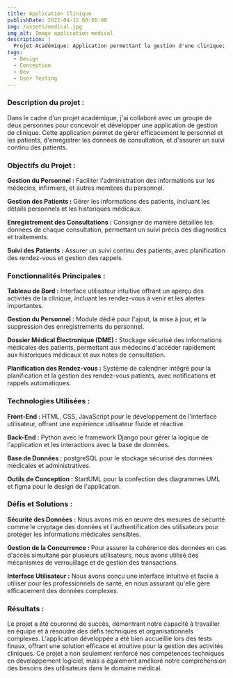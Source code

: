 ```yaml
---
title: Application Clinique
publishDate: 2022-04-12 00:00:00
img: /assets/medical.jpg
img_alt: Image application medical
description: |
  Projet Académique: Application permettant la gestion d'une clinique: patient et personnel.
tags:
  - Design
  - Conception
  - Dev
  - User Testing
---
```


### Description du projet :

Dans le cadre d'un projet académique, j'ai collaboré avec un groupe de deux personnes pour concevoir et développer une application de gestion de clinique. Cette application permet de gérer efficacement le personnel et les patients, d'enregistrer les données de consultation, et d'assurer un suivi continu des patients.

### Objectifs du Projet :
<strong>Gestion du Personnel :</strong> Faciliter l'administration des informations sur les médecins, infirmiers, et autres membres du personnel.

<strong>Gestion des Patients : </strong> Gérer les informations des patients, incluant les détails personnels et les historiques médicaux.

<strong>Enregistrement des Consultations :</strong> Consigner de manière détaillée les données de chaque consultation, permettant un suivi précis des diagnostics et traitements.

<strong>Suivi des Patients :</strong> Assurer un suivi continu des patients, avec planification des rendez-vous et gestion des rappels.

### Fonctionnalités Principales :
<strong>Tableau de Bord :</strong> Interface utilisateur intuitive offrant un aperçu des activités de la clinique, incluant les rendez-vous à venir et les alertes importantes.

<strong>Gestion du Personnel :</strong> Module dédié pour l'ajout, la mise à jour, et la suppression des enregistrements du personnel.

<strong>Dossier Médical Électronique (DME) :</strong> Stockage sécurisé des informations médicales des patients, permettant aux médecins d'accéder rapidement aux historiques médicaux et aux notes de consultation.

<strong>Planification des Rendez-vous :</strong> Système de calendrier intégré pour la planification et la gestion des rendez-vous patients, avec notifications et rappels automatiques.

### Technologies Utilisées :
<strong>Front-End :</strong> HTML, CSS, JavaScript pour le développement de l'interface utilisateur, offrant une expérience utilisateur fluide et réactive.

<strong>Back-End :</strong> Python avec le framework Django pour gérer la logique de l'application et les interactions avec la base de données.

<strong>Base de Données :</strong> postgreSQL pour le stockage sécurisé des données médicales et administratives.

<strong>Outils de Conception : </strong>StartUML pour la confection des diagrammes UML et figma pour le design de l'application.

### Défis et Solutions :
<strong>Sécurité des Données :</strong> Nous avons mis en œuvre des mesures de sécurité comme le cryptage des données et l'authentification des utilisateurs pour protéger les informations médicales sensibles.

<strong>Gestion de la Concurrence : </strong>Pour assurer la cohérence des données en cas d'accès simultané par plusieurs utilisateurs, nous avons utilisé des mécanismes de verrouillage et de gestion des transactions.

<strong>Interface Utilisateur :</strong> Nous avons conçu une interface intuitive et facile à utiliser pour les professionnels de santé, en nous assurant qu'elle gère efficacement des données complexes.

### Résultats :
Le projet a été couronné de succès, démontrant notre capacité à travailler en équipe et à résoudre des défis techniques et organisationnels complexes. L'application développée a été bien accueillie lors des tests finaux, offrant une solution efficace et intuitive pour la gestion des activités cliniques. Ce projet a non seulement renforcé nos compétences techniques en développement logiciel, mais a également amélioré notre compréhension des besoins des utilisateurs dans le domaine médical.
